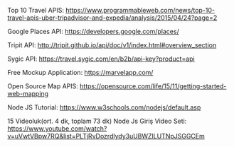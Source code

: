 Top 10 Travel APIS: https://www.programmableweb.com/news/top-10-travel-apis-uber-tripadvisor-and-expedia/analysis/2015/04/24?page=2

Google Places API: https://developers.google.com/places/

Tripit API: http://tripit.github.io/api/doc/v1/index.html#overview_section

Sygic API: https://travel.sygic.com/en/b2b/api-key?product=api

Free Mockup Application: https://marvelapp.com/

Open Source Map APIS: https://opensource.com/life/15/11/getting-started-web-mapping

Node JS Tutorial: https://www.w3schools.com/nodejs/default.asp

15 Videoluk(ort. 4 dk, toplam 73 dk) Node Js Giriş Video Seti: https://www.youtube.com/watch?v=uVwtVBpw7RQ&list=PLTjRvDozrdlydy3uUBWZlLUTNpJSGGCEm
